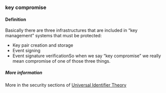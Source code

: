 ### key compromise

<h4>Definition</h4><p>Basically there are three infrastructures that are included in “key management” systems that must be protected:</p><ul><li>Key pair creation and storage</li><li>Event signing</li><li>Event signature verificationSo when we say “key compromise” we really mean compromise of one of those three things.</li></ul><h5>More information</h5><p>More in the security sections of <a href="https://github.com/SmithSamuelM/Papers/blob/master/whitepapers/IdentifierTheory_web.pdf">Universal Identifier Theory</a></p>